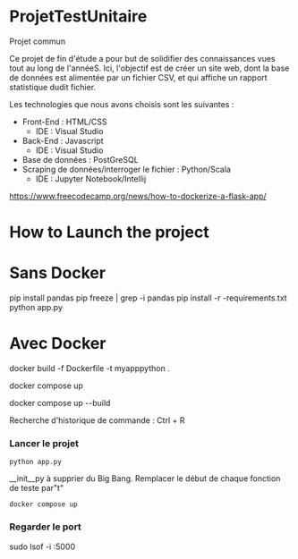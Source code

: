 # ProjetTestUnitaire
Projet commun

Ce projet de fin d'étude a pour but de solidifier des connaissances vues tout au long de l'annéeS. Ici, l'objectif est de créer un site web, dont la base de données est alimentée par un fichier CSV, et qui affiche un rapport statistique dudit fichier. 

Les technologies que nous avons choisis sont les suivantes : 
  - Front-End : HTML/CSS 
      - IDE : Visual Studio  
  - Back-End : Javascript
      - IDE : Visual Studio
  - Base de données : PostGreSQL
  - Scraping de données/interroger le fichier : Python/Scala
      - IDE : Jupyter Notebook/Intellij


https://www.freecodecamp.org/news/how-to-dockerize-a-flask-app/


# How to Launch the project 
# Sans Docker
pip install pandas
pip freeze | grep -i pandas
pip install -r -requirements.txt
python app.py


# Avec Docker
docker build -f Dockerfile -t myapppython .

docker compose up

docker compose up --build

Recherche d'historique de commande  : Ctrl + R

### Lancer le projet
```
python app.py
```

__init__py à supprier du Big Bang. 
Remplacer le début de chaque fonction de teste par"t"

```
docker compose up
```

### Regarder le port 

sudo lsof -i :5000 
